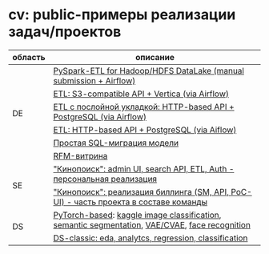 <!--
# cv: public-примеры реализации задач/проектов

| область |  описание                                                                                                                      
|---------|--------------------------------------------------------------------------------------------------------------------------------| 
| de      | [PySpark-ETL for Hadoop/HDFS DataLake (manual submission + Airflow)](/de/dl-etl-spark)                                         |
| de      | [ETL: S3-compatible API + Vertica (via Airflow)](/de/s3api-vertica-etl)                                                        |
| de      | [ETL с послойной укладкой: HTTP-based API + PostgreSQL (via Airflow)](/de/hapi-sql-etl)                                        |
| de      | [ETL: HTTP-based API + PostgreSQL (via Aiflow)](/de/sapi-etl-automation)                                                       |
| de      | [Простая SQL-миграция модели](/de/model-migration)                                                                             |
| de      | [RFM-витрина](/de/rfm)                                                                                                         |
| dev     | ["Кинопоиск": admin UI, search API, ETL, Auth - персональная реализация](/dev/u2a)                                             |   
| dev     | ["Кинопоиск": биллинг (statemachine, API, PoC jquery-ui) - реализация проекте с командой](/dev/gw)                             |   
| ds      | [PyTorch-based в рамках DLS: image classification, semantic segmentation, VAE/CVAE, face recognition (research-like)](/ds/dls) |
| ds      | [DS-classic: eda, analytcs, regression, classification](/ds/yp)                                                                |

-->

<h1 id="cv-public-">cv: public-примеры реализации задач/проектов</h1>
<table>
<thead>
<tr>
<th>область</th>
<th>описание                                                                                                                      </th>
</tr>
</thead>
<tbody>
<tr>
<td rowspan="6">DE</td>
<td><a href="/de/dl-etl-spark">PySpark-ETL for Hadoop/HDFS DataLake (manual submission + Airflow)</a></td>
</tr>
<tr>
<td><a href="/de/s3api-vertica-etl">ETL: S3-compatible API + Vertica (via Airflow)</a></td>
</tr>
<tr>
<td><a href="/de/hapi-sql-etl">ETL с послойной укладкой: HTTP-based API + PostgreSQL (via Airflow)</a></td>
</tr>
<tr>
<td><a href="/de/sapi-etl-automation">ETL: HTTP-based API + PostgreSQL (via Aiflow)</a></td>
</tr>
<tr>
<td><a href="/de/model-migration">Простая SQL-миграция модели</a></td>
</tr>
<tr>
<td><a href="/de/rfm">RFM-витрина</a></td>
</tr>
<tr>
<td rowspan="2">SE</td>
<td><a href="/dev/u2a">&quot;Кинопоиск&quot;: admin UI, search API, ETL, Auth - персональная реализация</a></td>
</tr>
<tr>
<td><a href="/dev/gw">&quot;Кинопоиск&quot;: реализация биллинга (SM, API, PoC-UI) - часть проекта в составе команды</a></td>
</tr>
<tr>
<td rowspan="2">DS</td>
<td><a href="/ds/dls">PyTorch-based</a>: <a href="/ds/dls/dls-kaggle-classification.ipynb">kaggle image classification</a>, <a href="/ds/dls/dls-semantic-segmentation.ipynb">semantic segmentation</a>, <a href="/ds/dls/dls-autoencoders.ipynb">VAE/CVAE</a>, <a href="/ds/dls/dls-face-recognition.ipynb">face recognition</a></td>
</tr>
<tr>
<td><a href="/ds/yp">DS-classic: eda, analytcs, regression, classification</a></td>
</tr>
</tbody>
</table>